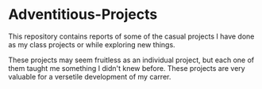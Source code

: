 # Adventitious-Projects
This repository contains reports of some of the casual projects I have done as my class projects or while exploring new things.

These projects may seem fruitless as an individual project, but each one of them taught me something I didn't knew before. These projects are very valuable for a versetile development of my carrer.
